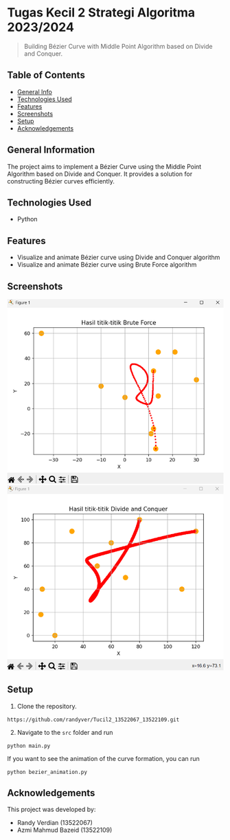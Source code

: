 # Tugas Kecil 2 Strategi Algoritma 2023/2024
> Building Bézier Curve with Middle Point Algorithm based on Divide and Conquer.

## Table of Contents
* [General Info](#general-information)
* [Technologies Used](#technologies-used)
* [Features](#features)
* [Screenshots](#screenshots)
* [Setup](#setup)
* [Acknowledgements](#acknowledgements)


## General Information
The project aims to implement a Bézier Curve using the Middle Point Algorithm based on Divide and Conquer. It provides a solution for constructing Bézier curves efficiently.


## Technologies Used
- Python

## Features
- Visualize and animate Bézier curve using Divide and Conquer algorithm
- Visualize and animate Bézier curve using Brute Force algorithm


## Screenshots
![Example screenshot](./img/bf_sample.png)
![Example screenshot](./img/dnc_sample.png)


## Setup
1. Clone the repository.
```
https://github.com/randyver/Tucil2_13522067_13522109.git
```
2. Navigate to the `src` folder and run
```
python main.py
```
If you want to see the animation of the curve formation, you can run
```
python bezier_animation.py
```



## Acknowledgements
This project was developed by:
- Randy Verdian (13522067)
- Azmi Mahmud Bazeid (13522109)

